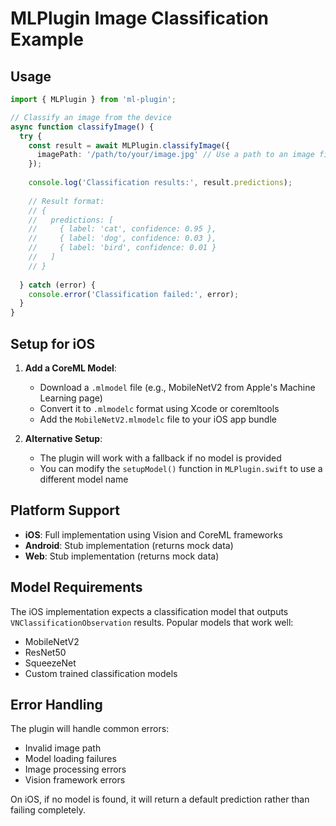 # MLPlugin Image Classification Example

## Usage

```typescript
import { MLPlugin } from 'ml-plugin';

// Classify an image from the device
async function classifyImage() {
  try {
    const result = await MLPlugin.classifyImage({
      imagePath: '/path/to/your/image.jpg' // Use a path to an image file on the device
    });
    
    console.log('Classification results:', result.predictions);
    
    // Result format:
    // {
    //   predictions: [
    //     { label: 'cat', confidence: 0.95 },
    //     { label: 'dog', confidence: 0.03 },
    //     { label: 'bird', confidence: 0.01 }
    //   ]
    // }
    
  } catch (error) {
    console.error('Classification failed:', error);
  }
}
```

## Setup for iOS

1. **Add a CoreML Model**: 
   - Download a `.mlmodel` file (e.g., MobileNetV2 from Apple's Machine Learning page)
   - Convert it to `.mlmodelc` format using Xcode or coremltools
   - Add the `MobileNetV2.mlmodelc` file to your iOS app bundle

2. **Alternative Setup**:
   - The plugin will work with a fallback if no model is provided
   - You can modify the `setupModel()` function in `MLPlugin.swift` to use a different model name

## Platform Support

- **iOS**: Full implementation using Vision and CoreML frameworks
- **Android**: Stub implementation (returns mock data)
- **Web**: Stub implementation (returns mock data)

## Model Requirements

The iOS implementation expects a classification model that outputs `VNClassificationObservation` results. Popular models that work well:

- MobileNetV2
- ResNet50
- SqueezeNet
- Custom trained classification models

## Error Handling

The plugin will handle common errors:
- Invalid image path
- Model loading failures
- Image processing errors
- Vision framework errors

On iOS, if no model is found, it will return a default prediction rather than failing completely.